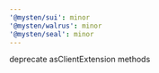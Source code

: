 ```yaml
---
'@mysten/sui': minor
'@mysten/walrus': minor
'@mysten/seal': minor
---
```


deprecate asClientExtension methods
